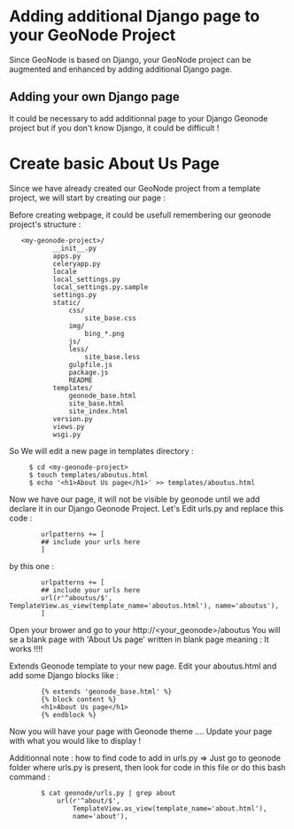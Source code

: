 Adding additional Django page to your GeoNode Project
=====================================================

Since GeoNode is based on Django, your GeoNode project can be augmented and enhanced by adding additional Django page.


Adding your own Django page
--------------------------

It could be necessary to add additionnal page to your Django Geonode project but if you don't know Django, it could be difficult ! 


# Create basic About Us Page

   Since we have already created our GeoNode project from a template project, we will start by creating our 
   page :

   Before creating webpage, it could be usefull remembering our geonode project's structure :

       <my-geonode-project>/
               __init__.py
               apps.py
               celeryapp.py
               locale
               local_settings.py
               local_settings.py.sample
               settings.py
               static/
                   css/
                       site_base.css
                   img/
                       bing_*.png
                   js/
                   less/
                       site_base.less
                   gulpfile.js
                   package.js
                   README
               templates/
                   geonode_base.html
                   site_base.html
                   site_index.html               
               version.py
               views.py
               wsgi.py

   
   So We will edit a new page in templates directory : 
   
         $ cd <my-geonode-project>
         $ touch templates/aboutus.html
         $ echo '<h1>About Us page</h1>' >> templates/aboutus.html


   Now we have our page, it will not be visible by geonode until we add declare it in our Django Geonode Project.
   Let's Edit urls.py and replace this code :
   
            urlpatterns += [
            ## include your urls here
            ]

   
   by this one : 
   

            urlpatterns += [
            ## include your urls here
            url(r'^aboutus/$', TemplateView.as_view(template_name='aboutus.html'), name='aboutus'),
            ]
            
   Open your brower and go to your http://<your_geonode>/aboutus
   You will se a blank page with 'About Us page' written in blank page meaning : It works !!!!
   
   Extends Geonode template to your new page. 
   Edit your aboutus.html and add some Django blocks like : 
   
            {% extends 'geonode_base.html' %}
            {% block content %}
            <h1>About Us page</h1>
            {% endblock %}
            
            
            
   
   Now you will have your page with Geonode theme .... Update your page with what you would like to display ! 
    
    
    
    
    
   Additionnal note : how to find code to add in urls.py =>
   Just go to geonode folder where urls.py is present, then look for code in this file or do this bash command : 
   
   
   
            $ cat geonode/urls.py | grep about
                url(r'^about/$',
                    TemplateView.as_view(template_name='about.html'),
                    name='about'),


   
